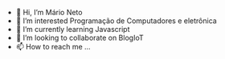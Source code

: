 - 👋 Hi, I’m Mário Neto
- 👀 I’m interested Programação de Computadores e eletrônica
- 🌱 I’m currently learning Javascript
- 💞️ I’m looking to collaborate on BlogIoT
- 📫 How to reach me ...

<!---
mgneto26/mgneto26 is a ✨ special ✨ repository because its `README.md` (this file) appears on your GitHub profile.
You can click the Preview link to take a look at your changes.
--->
